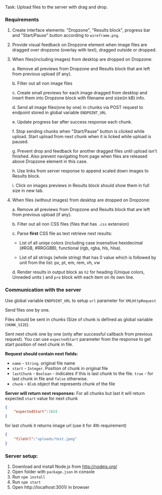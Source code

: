  Task: Upload files to the server with drag and drop.

### Requirements
1. Create interface elements: "Dropzone", "Results block", progress bar and "Start/Pause" button according to ```wireframe.png```.
 
2. Provide visual feedback on Dropzone element when image files are dragged over dropzone (overlay with text), dragged outside or dropped.
 
3. When files(including images) from desktop are dropped on Dropzone:

    a. Remove all previews from Dropzone and Results block that are left from previous upload (if any).

    b. Filter out all non image files

    c. Create small previews for each image dragged from desktop and insert them into Dropzone block with filename and size(in kB) info.

    d. Send all image files(one by one) in chunks via POST request to endpoint stored in global variable ```ENDPOINT_URL```

    e. Update progress bar after success response each chunk.

    f. Stop sending chunks when "Start/Pause" button is clicked while upload. Start upload from next chunk when it is licked while upload is paused.

    g. Prevent drop and feedback for another dragged files until upload isn't finished. Also prevent navigating from page when files are released above Dropzone element in this case.

    h. Use links from server response to append scaled down images to Results block.

    i. Click on images previews in Results block should show them in full size in new tab.

4. When files (without images) from desktop are dropped on Dropzone:

    a. Remove all previews from Dropzone and Results block that are left from previous upload (if any).

    b. Filter out all non CSS files (files that has `.css` extension)

    c. Parse **first** CSS file as text retrieve next results:

    * List of all uniqe colors (including case insensitive hexidecimal (#RGB, #RRGGBB), functional (rgb, rgba, hls, hlsa).

    * List of all strings (whole string) that has 0 value which is followed by unit from the list: px, pt, em, rem, vh, vw

    d. Render results in output block as `h2` for heading (Unique colors, Unneded units ) and `pre` block with each item on its own line.




### Communication with the server
Use global variable ```ENDPOINT_URL``` to setup ```url``` parameter for ```XMLHttpRequest```

Send files one by one.

Files should be sent in chunks (Size of chunk is defined as global variable ```CHUNK_SIZE```).

Sent next chunk one by one (only after successful callback from previous request).
You can use ```expectedStart``` parameter from the response to get start position of next chunk in file.

**Request should contain next fields:**
 - ```name``` - ```String```. original file name
 - ```start``` - ```Integer```. Position of chunk in original file
 - ```lastChunk``` - ```Boolean``` - indicates if this is last chunk to the file. ```true``` - for last chunk in file and ```false``` otherwise.
 - ```chunk``` - ```Blob``` object that represents chunk of the file

**Server will return next responses:**
For all chunks but last it will return expected ```start``` value for next chunk

```json
{
    "expectedStart":1024
}
```

for last chunk it returns image url (use it for 4th requirement)

```json
{
    "fileUrl":"uploads/test.jpeg"
}
```

### Server setup: 

1. Download and install Node.js from http://nodejs.org/
2. Open folder with ```package.json``` in console
3. Run ```npm install```
4. Run ```npm start```
5. Open http://localhost:3001/ in browser